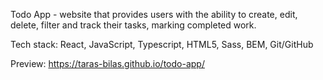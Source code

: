 Todo App - website that provides users with the ability to create, edit, delete, filter and track their tasks, marking completed work.

Tech stack: React, JavaScript, Typescript, HTML5, Sass, BEM, Git/GitHub

Preview: https://taras-bilas.github.io/todo-app/
